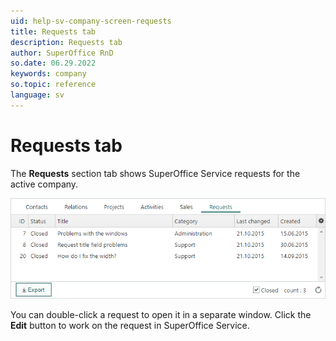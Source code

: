 ```yaml
---
uid: help-sv-company-screen-requests
title: Requests tab
description: Requests tab
author: SuperOffice RnD
so.date: 06.29.2022
keywords: company
so.topic: reference
language: sv
---
```


# Requests tab

The **Requests** section tab shows SuperOffice Service requests for the active company.

![Requests section in company -screenshot][img1]

You can double-click a request to open it in a separate window. Click the **Edit** button to work on the request in SuperOffice Service.

<!-- Referenced links -->

<!-- Referenced images -->
[img1]: media/requests-detail.bmp

